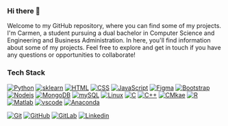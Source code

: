 ### Hi there 👋

<!--
**carmenabans/carmenabans** is a ✨ _special_ ✨ repository because its `README.md` (this file) appears on your GitHub profile.

Here are some ideas to get you started:

- 🔭 I’m currently working on ...
- 🌱 I’m currently learning ...
- 👯 I’m looking to collaborate on ...
- 🤔 I’m looking for help with ...
- 💬 Ask me about ...
- 📫 How to reach me: ...
- 😄 Pronouns: ...
- ⚡ Fun fact: ...
-->

Welcome to my GitHub repository, where you can find some of my projects. I'm Carmen, a student pursuing a dual bachelor in Computer Science and Engineering and Business Administration. In here, you'll find information about some of my projects. Feel free to explore and get in touch if you have any questions or opportunities to collaborate!


### Tech Stack

[![Python](https://skillicons.dev/icons?i=py)](https://www.python.org)
[![sklearn](https://skillicons.dev/icons?i=sklearn)](https://scikit-learn.org/stable/)
[![HTML](https://skillicons.dev/icons?i=html)](https://developer.mozilla.org/es/docs/Web/HTML)
[![CSS](https://skillicons.dev/icons?i=css)](https://lenguajecss.com/css/introduccion/que-es-css/)
[![JavaScript](https://skillicons.dev/icons?i=js)](https://developer.mozilla.org/es/docs/Web/JavaScript)
[![Figma](https://skillicons.dev/icons?i=figma)](https://www.figma.com)
[![Bootstrap](https://skillicons.dev/icons?i=bootstrap)](https://getbootstrap.com)
[![Nodejs](https://skillicons.dev/icons?i=nodejs)](https://nodejs.org/en/learn/getting-started/introduction-to-nodejs)
[![MongoDB](https://skillicons.dev/icons?i=mongodb)](https://www.mongodb.com/es)
[![mySQL](https://skillicons.dev/icons?i=mysql)](https://www.mysql.com)
[![Linux](https://skillicons.dev/icons?i=linux)](https://www.linux.org/pages/download/)
[![C](https://skillicons.dev/icons?i=c)](https://devdocs.io/c/)
[![C++](https://skillicons.dev/icons?i=cpp)](https://en.cppreference.com/w/)
[![CMkae](https://skillicons.dev/icons?i=cmake)](https://cmake.org)
[![R](https://skillicons.dev/icons?i=r)](https://cmake.org)
[![Matlab](https://skillicons.dev/icons?i=matlab)](https://www.mathworks.com/products/matlab.html)
[![vscode](https://skillicons.dev/icons?i=vscode)](https://code.visualstudio.com)
[![Anaconda](https://skillicons.dev/icons?i=anaconda)](https://www.anaconda.com)


[![Git](https://skillicons.dev/icons?i=git)](https://git-scm.com)
[![GitHub](https://skillicons.dev/icons?i=github)](https://github.com/carmenabans)
[![GitLab](https://skillicons.dev/icons?i=gitlab)](https://about.gitlab.com)
[![Linkedin](https://skillicons.dev/icons?i=linkedin)](https://es.linkedin.com/in/carmen-abans-maciel)


